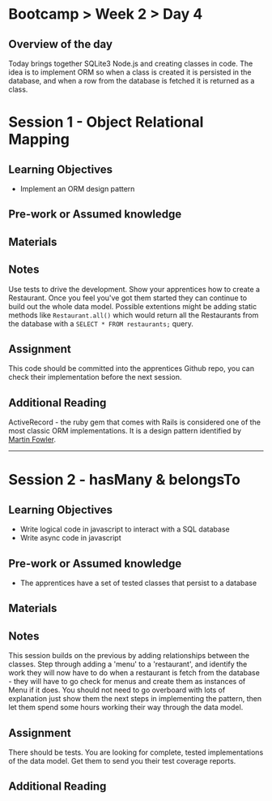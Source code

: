 # Bootcamp > Week 2 > Day 4

## Overview of the day

Today brings together SQLite3 Node.js and creating classes in code. The idea is to implement ORM so when a class is created it is persisted in the database, and when a row from the database is fetched it is returned as a class.

# Session 1 - Object Relational Mapping

## Learning Objectives

* Implement an ORM design pattern

## Pre-work or Assumed knowledge

## Materials

## Notes

Use tests to drive the development. Show your apprentices how to create a Restaurant. Once you feel you've got them started they can continue to build out the whole data model. Possible extentions might be adding static methods like `Restaurant.all()` which would return all the Restaurants from the database with a `SELECT * FROM restaurants;` query.

## Assignment

This code should be committed into the apprentices Github repo, you can check their implementation before the next session.

## Additional Reading

ActiveRecord - the ruby gem that comes with Rails is considered one of the most classic ORM implementations. It is a design pattern identified by [Martin Fowler](https://en.wikipedia.org/wiki/Active_record_pattern).

<hr/>

# Session 2 - hasMany & belongsTo

## Learning Objectives

* Write logical code in javascript to interact with a SQL database
* Write async code in javascript

## Pre-work or Assumed knowledge

* The apprentices have a set of tested classes that persist to a database

## Materials

## Notes

This session builds on the previous by adding relationships between the classes. Step through adding a 'menu' to a 'restaurant', and identify the work they will now have to do when a restaurant is fetch from the database - they will have to go check for menus and create them as instances of Menu if it does. You should not need to go overboard with lots of explanation just show them the next steps in implementing the pattern, then let them spend some hours working their way through the data model.

## Assignment

There should be tests. You are looking for complete, tested implementations of the data model. Get them to send you their test coverage reports.

## Additional Reading